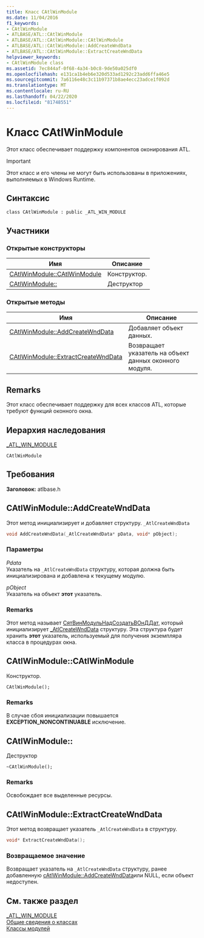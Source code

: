 ```yaml
---
title: Класс CAtlWinModule
ms.date: 11/04/2016
f1_keywords:
- CAtlWinModule
- ATLBASE/ATL::CAtlWinModule
- ATLBASE/ATL::CAtlWinModule::CAtlWinModule
- ATLBASE/ATL::CAtlWinModule::AddCreateWndData
- ATLBASE/ATL::CAtlWinModule::ExtractCreateWndData
helpviewer_keywords:
- CAtlWinModule class
ms.assetid: 7ec844af-0f68-4a34-b0c8-9de50a025df0
ms.openlocfilehash: e131ca1b4eb6e320d533ad1292c23add6ffa46e5
ms.sourcegitcommit: 7a6116e48c3c11b97371b8ae4ecc23adce1f092d
ms.translationtype: MT
ms.contentlocale: ru-RU
ms.lasthandoff: 04/22/2020
ms.locfileid: "81748551"
---
```

# <a name="catlwinmodule-class"></a>Класс CAtlWinModule

Этот класс обеспечивает поддержку компонентов оконирования ATL.

> [!IMPORTANT]
> Этот класс и его члены не могут быть использованы в приложениях, выполняемых в Windows Runtime.

## <a name="syntax"></a>Синтаксис

```
class CAtlWinModule : public _ATL_WIN_MODULE
```

## <a name="members"></a>Участники

### <a name="public-constructors"></a>Открытые конструкторы

|Имя|Описание|
|----------|-----------------|
|[CAtlWinModule::CAtlWinModule](#catlwinmodule)|Конструктор.|
|[CAtlWinModule::](#dtor)|Деструктор|

### <a name="public-methods"></a>Открытые методы

|Имя|Описание|
|----------|-----------------|
|[CAtlWinModule::AddCreateWndData](#addcreatewnddata)|Добавляет объект данных.|
|[CAtlWinModule::ExtractCreateWndData](#extractcreatewnddata)|Возвращает указатель на объект данных оконного модуля.|

## <a name="remarks"></a>Remarks

Этот класс обеспечивает поддержку для всех классов ATL, которые требуют функций оконного окна.

## <a name="inheritance-hierarchy"></a>Иерархия наследования

[_ATL_WIN_MODULE](atl-typedefs.md#_atl_win_module)

`CAtlWinModule`

## <a name="requirements"></a>Требования

**Заголовок:** atlbase.h

## <a name="catlwinmoduleaddcreatewnddata"></a><a name="addcreatewnddata"></a>CAtlWinModule::AddCreateWndData

Этот метод инициализирует и добавляет структуру. `_AtlCreateWndData`

```cpp
void AddCreateWndData(_AtlCreateWndData* pData, void* pObject);
```

### <a name="parameters"></a>Параметры

*Pdata*<br/>
Указатель на `_AtlCreateWndData` структуру, которая должна быть инициализирована и добавлена к текущему модулю.

*pObject*<br/>
Указатель на объект **этот** указатель.

### <a name="remarks"></a>Remarks

Этот метод называет [СятВинМодульНадСоздатьВОнДДат,](winmodule-global-functions.md#atlwinmoduleaddcreatewnddata) который инициализирует [_AtlCreateWndData](../../atl/reference/atlcreatewnddata-structure.md) структуру. Эта структура будет хранить **этот** указатель, используемый для получения экземпляра класса в процедурах окна.

## <a name="catlwinmodulecatlwinmodule"></a><a name="catlwinmodule"></a>CAtlWinModule::CAtlWinModule

Конструктор.

```
CAtlWinModule();
```

### <a name="remarks"></a>Remarks

В случае сбоя инициализации повышается **EXCEPTION_NONCONTINUABLE** исключение.

## <a name="catlwinmodulecatlwinmodule"></a><a name="dtor"></a>CAtlWinModule::

Деструктор

```
~CAtlWinModule();
```

### <a name="remarks"></a>Remarks

Освобождает все выделенные ресурсы.

## <a name="catlwinmoduleextractcreatewnddata"></a><a name="extractcreatewnddata"></a>CAtlWinModule::ExtractCreateWndData

Этот метод возвращает указатель `_AtlCreateWndData` в структуру.

```cpp
void* ExtractCreateWndData();
```

### <a name="return-value"></a>Возвращаемое значение

Возвращает указатель на `_AtlCreateWndData` структуру, ранее добавленную [cAtlWinModule::AddCreateWndData](#addcreatewnddata)или NULL, если объект недоступен.

## <a name="see-also"></a>См. также раздел

[_ATL_WIN_MODULE](atl-typedefs.md#_atl_win_module)<br/>
[Общие сведения о классах](../../atl/atl-class-overview.md)<br/>
[Классы модулей](../../atl/atl-module-classes.md)
